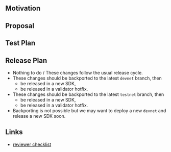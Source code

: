 ## Motivation

<!--
Briefly describe the goal(s) of this PR.
-->

## Proposal

<!--
Summarize the proposed changes and how they address the goal(s) stated above.
-->

## Test Plan

<!--
Explain how you made sure that the changes are correct and that they perform as intended.

Please describe testing protocols (CI, manual tests, benchmarks, etc) in a way that others
can reproduce the results.
-->

## Release Plan

<!--
If this PR targets the `main` branch, **keep the applicable lines** to indicate if your
recommend the changes to be picked in release branches, SDKs, and hotfixes.

This generally concerns only bug fixes.

Note that altering the public protocol (e.g. transaction format, WASM syscalls) or storage
formats requires a new deployment.
-->
- Nothing to do / These changes follow the usual release cycle.
- These changes should be backported to the latest `devnet` branch, then
    - be released in a new SDK,
    - be released in a validator hotfix.
- These changes should be backported to the latest `testnet` branch, then
    - be released in a new SDK,
    - be released in a validator hotfix.
- Backporting is not possible but we may want to deploy a new `devnet` and release a new
      SDK soon.

## Links

<!--
Optional section for related PRs, related issues, and other references.

If needed, please create issues to track future improvements and link them here.
-->
- [reviewer checklist](https://github.com/linera-io/linera-protocol/blob/main/CONTRIBUTING.md#reviewer-checklist)
